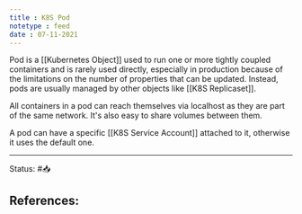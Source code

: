 ```yaml
---
title : K8S Pod
notetype : feed
date : 07-11-2021
---
```


Pod is a [[Kubernetes Object]] used to run one or more tightly coupled containers and is rarely used directly, especially in production because of the limitations on the number of properties that can be updated. Instead, pods are usually managed by other objects like [[K8S Replicaset]].

All containers in a pod can reach themselves via localhost as they are part of the same network. It's also easy to share volumes between them.

A pod can have a specific [[K8S Service Account]] attached to it, otherwise it uses the default one.

-----

Status: #📥

References:
- 
